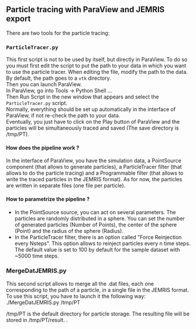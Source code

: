 
## Particle tracing with ParaView and JEMRIS export

There are two tools for the particle tracing:
### `ParticleTracer.py`
This first script is not to be used by itself, but directly in ParaView.
To do so you must first edit the script to put the path to your data in which you want to use the particle tracer.
When editing the file, modify the path to the data. By default, the path goes to a `vtk` directory.   
Then you can launch ParaView.   
In ParaView, go into Tools -> Python Shell ...   
Then Run Script in the new window that appears and select the `ParticleTracer.py` script.   
Normally, everything should be set up automatically in the interface of ParaView, if not re-check the path to your data.   
Eventually, you just have to click on the Play button of ParaView and the particles will be simultaneously traced and saved (The save directory is /tmp/PT).   

#### How does the pipeline work ?
In the interface of ParaView, you have the simulation data, a PointSource component (that allows to generate particles), a ParticleTracer filter (that allows to do the particle tracing) and a Programmable filter (that allows to write the traced particles in the JEMRIS format). As for now, the particles are written in separate files (one file per particle).

#### How to parametrize the pipeline ?
* In the PointSource source, you can act on several parameters.
The particles are randomly distributed in a sphere. You can set the number of generated particles (Number of Points), the center of the sphere (Point) and the radius of the sphere (Radius).
* In the ParticleTracer filter, there is an option called "Force Reinjection every Nsteps". This option allows to reinject particles every n time steps. The default value is set to 100 by default for the sample dataset with ~5000 time steps.

### MergeDatJEMRIS.py
This second script allows to merge all the .dat files, each one corresponding to the path of a particle, in a single file in the JEMRIS format.
To use this script, you have to launch it the following way:
./MergeDatJEMRIS.py /tmp/PT

/tmp/PT is the default directory for particle storage.
The resulting file will be stored in /tmp/PT/result.
.
